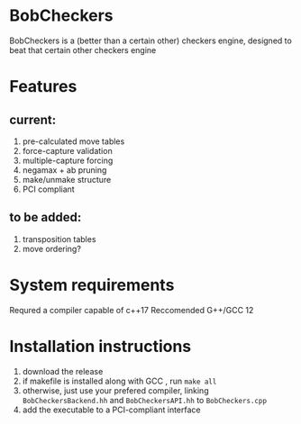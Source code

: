 # BobCheckers

BobCheckers is a (better than a certain other) checkers engine, designed to beat that certain other checkers engine

# Features

## current:
1. pre-calculated move tables
2. force-capture validation
3. multiple-capture forcing
4. negamax + ab pruning
5. make/unmake structure
6. PCI compliant

## to be added:
1. transposition tables
2. move ordering?

# System requirements
Requred
a compiler capable of c++17
Reccomended
G++/GCC 12

# Installation instructions

1. download the release
2. if makefile is installed along with GCC , run `make all`
2. otherwise, just use your prefered compiler, linking `BobCheckersBackend.hh` and `BobCheckersAPI.hh` to `BobCheckers.cpp` 
3. add the executable to a PCI-compliant interface